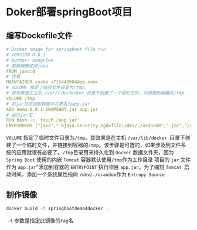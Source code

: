 # Doker部署springBoot项目

## 编写Dockefile文件

```yml
# Docker image for springboot file run
# VERSION 0.0.1
# Author: eangulee
# 基础镜像使用java
FROM java:8
# 作者
MAINTAINER syske <715448004@qq.com>
# VOLUME 指定了临时文件目录为/tmp。
# 其效果是在主机 /var/lib/docker 目录下创建了一个临时文件，并链接到容器的/tmp
VOLUME /tmp 
# 将jar包添加到容器中并更名为app.jar
ADD demo-0.0.1-SNAPSHOT.jar app.jar 
# 运行jar包
RUN bash -c 'touch /app.jar'
ENTRYPOINT ["java","-Djava.security.egd=file:/dev/./urandom","-jar","/app.jar"]
```

`VOLUME` 指定了临时文件目录为`/tmp`。其效果是在主机 `/var/lib/docker `目录下创建了一个临时文件，并链接到容器的`/tmp`。该步骤是可选的，如果涉及到文件系统的应用就很有必要了。`/tmp`目录用来持久化到 `Docker` 数据文件夹，因为 `Spring Boot` 使用的内嵌 `Tomcat` 容器默认使用`/tmp`作为工作目录
 项目的 `jar` 文件作为 `app.jar`”添加到容器的
 `ENTRYPOINT` 执行项目 `app.jar`。为了缩短 `Tomcat `启动时间，添加一个系统属性指向 `/dev/./urandom`作为 `Entropy Source`

## 制作镜像

```sh
docker build -t springbootdemo4docker .
```

​	`-t` 参数是指定此镜像的`tag`名

